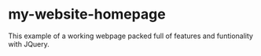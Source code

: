 # my-website-homepage

This example of a working webpage packed full of features and funtionality with JQuery.
